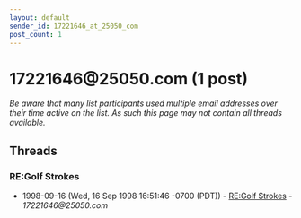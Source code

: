 ```yaml
---
layout: default
sender_id: 17221646_at_25050_com
post_count: 1
---
```


# 17221646<span>@</span>25050.com (1 post)

_Be aware that many list participants used multiple email addresses over their time active on the list. As such this page may not contain all threads available._

## Threads

### RE:Golf Strokes
+ 1998-09-16 (Wed, 16 Sep 1998 16:51:46 -0700 (PDT)) - [RE:Golf Strokes](/archive/1998/09/f8abf115c1f1c0c8544efb04336579daa0b6f62075b9e2c0759441eccfa539ea) - _17221646@25050.com_

